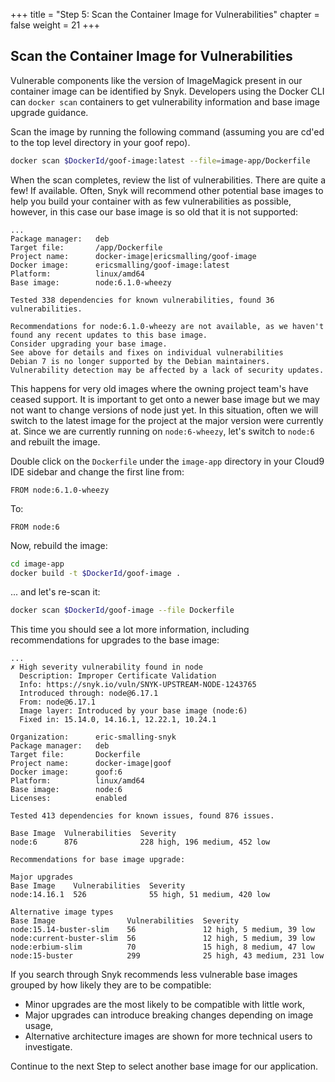 +++
title = "Step 5: Scan the Container Image for Vulnerabilities"
chapter = false
weight = 21
+++

## Scan the Container Image for Vulnerabilities

Vulnerable components like the version of ImageMagick present in our container image can be identified by Snyk. Developers using the Docker CLI can `docker scan` containers to get vulnerability information and base image upgrade guidance. 

Scan the image by running the following command (assuming you are cd'ed to the top level directory in your goof repo). 

```sh
docker scan $DockerId/goof-image:latest --file=image-app/Dockerfile
```

When the scan completes, review the list of vulnerabilities. There are quite a few! If available.  Often, Snyk will recommend other potential base images to help you build your container with as few vulnerabilities as possible, however, in this case our base image is so old that it is not supported:

```text
...
Package manager:   deb
Target file:       /app/Dockerfile
Project name:      docker-image|ericsmalling/goof-image
Docker image:      ericsmalling/goof-image:latest
Platform:          linux/amd64
Base image:        node:6.1.0-wheezy

Tested 338 dependencies for known vulnerabilities, found 36 vulnerabilities.

Recommendations for node:6.1.0-wheezy are not available, as we haven't found any recent updates to this base image.
Consider upgrading your base image.
See above for details and fixes on individual vulnerabilities
Debian 7 is no longer supported by the Debian maintainers. Vulnerability detection may be affected by a lack of security updates.
```
This happens for very old images where the owning project team's have ceased support.  It is important to get onto a newer base image but we may not want to change versions of node just yet.  In this situation, often we will switch to the latest image for the project at the major version were currently at.  Since we are currently running on `node:6-wheezy`, let's switch to `node:6` and rebuilt the image.

Double click on the `Dockerfile` under the `image-app` directory in your Cloud9 IDE sidebar and change the first line from:
```docker
FROM node:6.1.0-wheezy
```
To:
```docker
FROM node:6
```

Now, rebuild the image:
```bash
cd image-app
docker build -t $DockerId/goof-image .
```
 ... and let's re-scan it:
```bash
docker scan $DockerId/goof-image --file Dockerfile
```

This time you should see a lot more information, including recommendations for upgrades to the base image:
```text
...
✗ High severity vulnerability found in node
  Description: Improper Certificate Validation
  Info: https://snyk.io/vuln/SNYK-UPSTREAM-NODE-1243765
  Introduced through: node@6.17.1
  From: node@6.17.1
  Image layer: Introduced by your base image (node:6)
  Fixed in: 15.14.0, 14.16.1, 12.22.1, 10.24.1

Organization:      eric-smalling-snyk
Package manager:   deb
Target file:       Dockerfile
Project name:      docker-image|goof
Docker image:      goof:6
Platform:          linux/amd64
Base image:        node:6
Licenses:          enabled

Tested 413 dependencies for known issues, found 876 issues.

Base Image  Vulnerabilities  Severity
node:6      876              228 high, 196 medium, 452 low

Recommendations for base image upgrade:

Major upgrades
Base Image    Vulnerabilities  Severity
node:14.16.1  526              55 high, 51 medium, 420 low

Alternative image types
Base Image                Vulnerabilities  Severity
node:15.14-buster-slim    56               12 high, 5 medium, 39 low
node:current-buster-slim  56               12 high, 5 medium, 39 low
node:erbium-slim          70               15 high, 8 medium, 47 low
node:15-buster            299              25 high, 43 medium, 231 low
```

If you search through 
Snyk recommends less vulnerable base images grouped by how likely they are to be compatible:

- Minor upgrades are the most likely to be compatible with little work,
- Major upgrades can introduce breaking changes depending on image usage,
- Alternative architecture images are shown for more technical users to investigate.

Continue to the next Step to select another base image for our application.

